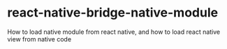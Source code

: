 # react-native-bridge-native-module
How to load native module from react native, and how to load react native view from native code
